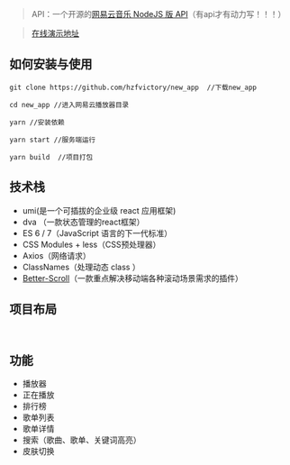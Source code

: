 
> API：一个开源的[网易云音乐 NodeJS 版 API](https://binaryify.github.io/NeteaseCloudMusicApi)（有api才有动力写！！！）

> [在线演示地址](http://www.jing999.cn)

## 如何安装与使用

```
git clone https://github.com/hzfvictory/new_app  //下载new_app

cd new_app //进入网易云播放器目录

yarn //安装依赖

yarn start //服务端运行

yarn build  //项目打包

```


## 技术栈

- umi(是一个可插拔的企业级 react 应用框架)
- dva （一款状态管理的react框架）
- ES 6 / 7（JavaScript 语言的下一代标准）
- CSS Modules + less（CSS预处理器）
- Axios（网络请求）
- ClassNames（处理动态 class ）
- [Better-Scroll](https://ustbhuangyi.github.io/better-scroll/#/zh)（一款重点解决移动端各种滚动场景需求的插件）

## 项目布局

```
    
```

## 功能

- 播放器
- 正在播放
- 排行榜
- 歌单列表
- 歌单详情
- 搜索（歌曲、歌单、关键词高亮）
- 皮肤切换

